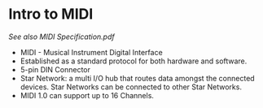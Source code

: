 # Intro to MIDI
*See also MIDI Specification.pdf*

- MIDI - Musical Instrument Digital Interface
- Established as a standard protocol for both hardware and software.
- 5-pin DIN Connector
- Star Network: a multi I/O hub that routes data amongst the connected devices. Star Networks can be connected to other Star Networks.
- MIDI 1.0 can support up to 16 Channels.